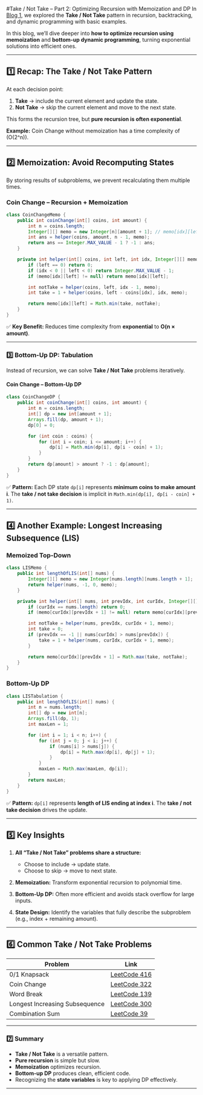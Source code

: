 
#Take / Not Take – Part 2: Optimizing Recursion with Memoization and DP
In [Blog 1](#), we explored the **Take / Not Take** pattern in recursion, backtracking, and dynamic programming with basic examples.

In this blog, we’ll dive deeper into **how to optimize recursion using memoization** and **bottom-up dynamic programming**, turning exponential solutions into efficient ones.

---

## 1️⃣ Recap: The Take / Not Take Pattern

At each decision point:

1. **Take** → include the current element and update the state.
2. **Not Take** → skip the current element and move to the next state.

This forms the recursion tree, but **pure recursion is often exponential**.

**Example:** Coin Change without memoization has a time complexity of (O(2^n)).

---

## 2️⃣ Memoization: Avoid Recomputing States

By storing results of subproblems, we prevent recalculating them multiple times.

### Coin Change – Recursion + Memoization

```java
class CoinChangeMemo {
    public int coinChange(int[] coins, int amount) {
        int n = coins.length;
        Integer[][] memo = new Integer[n][amount + 1]; // memo[idx][leftAmount]
        int ans = helper(coins, amount, n - 1, memo);
        return ans == Integer.MAX_VALUE - 1 ? -1 : ans;
    }

    private int helper(int[] coins, int left, int idx, Integer[][] memo) {
        if (left == 0) return 0;
        if (idx < 0 || left < 0) return Integer.MAX_VALUE - 1;
        if (memo[idx][left] != null) return memo[idx][left];

        int notTake = helper(coins, left, idx - 1, memo);
        int take = 1 + helper(coins, left - coins[idx], idx, memo);

        return memo[idx][left] = Math.min(take, notTake);
    }
}
```

✅ **Key Benefit:** Reduces time complexity from **exponential** to **O(n × amount)**.

---

### 3️⃣ Bottom-Up DP: Tabulation

Instead of recursion, we can solve **Take / Not Take** problems iteratively.

#### Coin Change – Bottom-Up DP

```java
class CoinChangeDP {
    public int coinChange(int[] coins, int amount) {
        int n = coins.length;
        int[] dp = new int[amount + 1];
        Arrays.fill(dp, amount + 1);
        dp[0] = 0;

        for (int coin : coins) {
            for (int i = coin; i <= amount; i++) {
                dp[i] = Math.min(dp[i], dp[i - coin] + 1);
            }
        }
        return dp[amount] > amount ? -1 : dp[amount];
    }
}
```

✅ **Pattern:** Each DP state `dp[i]` represents **minimum coins to make amount i**.
The **take / not take decision** is implicit in `Math.min(dp[i], dp[i - coin] + 1)`.

---

## 4️⃣ Another Example: Longest Increasing Subsequence (LIS)

### Memoized Top-Down

```java
class LISMemo {
    public int lengthOfLIS(int[] nums) {
        Integer[][] memo = new Integer[nums.length][nums.length + 1];
        return helper(nums, -1, 0, memo);
    }

    private int helper(int[] nums, int prevIdx, int curIdx, Integer[][] memo) {
        if (curIdx == nums.length) return 0;
        if (memo[curIdx][prevIdx + 1] != null) return memo[curIdx][prevIdx + 1];

        int notTake = helper(nums, prevIdx, curIdx + 1, memo);
        int take = 0;
        if (prevIdx == -1 || nums[curIdx] > nums[prevIdx]) {
            take = 1 + helper(nums, curIdx, curIdx + 1, memo);
        }

        return memo[curIdx][prevIdx + 1] = Math.max(take, notTake);
    }
}
```

### Bottom-Up DP

```java
class LISTabulation {
    public int lengthOfLIS(int[] nums) {
        int n = nums.length;
        int[] dp = new int[n];
        Arrays.fill(dp, 1);
        int maxLen = 1;

        for (int i = 1; i < n; i++) {
            for (int j = 0; j < i; j++) {
                if (nums[i] > nums[j]) {
                    dp[i] = Math.max(dp[i], dp[j] + 1);
                }
            }
            maxLen = Math.max(maxLen, dp[i]);
        }
        return maxLen;
    }
}
```

✅ **Pattern:** `dp[i]` represents **length of LIS ending at index i**. The **take / not take decision** drives the update.

---

## 5️⃣ Key Insights

1. **All “Take / Not Take” problems share a structure:**

   * Choose to include → update state.
   * Choose to skip → move to next state.

2. **Memoization:** Transform exponential recursion to polynomial time.

3. **Bottom-Up DP:** Often more efficient and avoids stack overflow for large inputs.

4. **State Design:** Identify the variables that fully describe the subproblem (e.g., index + remaining amount).

---

## 6️⃣ Common Take / Not Take Problems

| Problem                        | Link                                                                          |
| ------------------------------ | ----------------------------------------------------------------------------- |
| 0/1 Knapsack                   | [LeetCode 416](https://leetcode.com/problems/partition-equal-subset-sum/)     |
| Coin Change                    | [LeetCode 322](https://leetcode.com/problems/coin-change/)                    |
| Word Break                     | [LeetCode 139](https://leetcode.com/problems/word-break/)                     |
| Longest Increasing Subsequence | [LeetCode 300](https://leetcode.com/problems/longest-increasing-subsequence/) |
| Combination Sum                | [LeetCode 39](https://leetcode.com/problems/combination-sum/)                 |

---

### 7️⃣ Summary

* **Take / Not Take** is a versatile pattern.
* **Pure recursion** is simple but slow.
* **Memoization** optimizes recursion.
* **Bottom-up DP** produces clean, efficient code.
* Recognizing the **state variables** is key to applying DP effectively.

---

